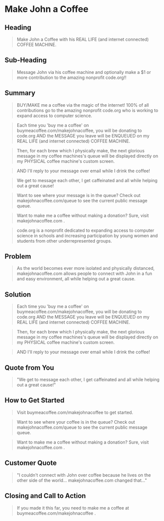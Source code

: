 # Make John a Coffee #
<!--
> This material was originally posted [here](http://www.quora.com/What-is-Amazons-approach-to-product-development-and-product-management). It is reproduced here for posterities sake.

There is an approach called "working backwards" that is widely used at Amazon. They work backwards from the customer, rather than starting with an idea for a product and trying to bolt customers onto it. While working backwards can be applied to any specific product decision, using this approach is especially important when developing new products or features.

For new initiatives a product manager typically starts by writing an internal press release announcing the finished product. The target audience for the press release is the new/updated product's customers, which can be retail customers or internal users of a tool or technology. Internal press releases are centered around the customer problem, how current solutions (internal or external) fail, and how the new product will blow away existing solutions.

If the benefits listed don't sound very interesting or exciting to customers, then perhaps they're not (and shouldn't be built). Instead, the product manager should keep iterating on the press release until they've come up with benefits that actually sound like benefits. Iterating on a press release is a lot less expensive than iterating on the product itself (and quicker!).

If the press release is more than a page and a half, it is probably too long. Keep it simple. 3-4 sentences for most paragraphs. Cut out the fat. Don't make it into a spec. You can accompany the press release with a FAQ that answers all of the other business or execution questions so the press release can stay focused on what the customer gets. My rule of thumb is that if the press release is hard to write, then the product is probably going to suck. Keep working at it until the outline for each paragraph flows.

Oh, and I also like to write press-releases in what I call "Oprah-speak" for mainstream consumer products. Imagine you're sitting on Oprah's couch and have just explained the product to her, and then you listen as she explains it to her audience. That's "Oprah-speak", not "Geek-speak".

Once the project moves into development, the press release can be used as a touchstone; a guiding light. The product team can ask themselves, "Are we building what is in the press release?" If they find they're spending time building things that aren't in the press release (overbuilding), they need to ask themselves why. This keeps product development focused on achieving the customer benefits and not building extraneous stuff that takes longer to build, takes resources to maintain, and doesn't provide real customer benefit (at least not enough to warrant inclusion in the press release).
 -->

## Heading ##
  <!-- > Name the product in a way the reader (i.e. your target customers) will understand. -->
  > Make John a Coffee with his REAL LIFE (and internet connected) COFFEE MACHINE.


## Sub-Heading ##
  <!-- > Describe who the market for the product is and what benefit they get. One sentence only underneath the title. -->
  >  Message John via his coffee machine and optionally make a $1 or more contribution to the amazing nonprofit code.org!!

## Summary ##
  <!-- > Give a summary of the product and the benefit. Assume the reader will not read anything else so make this paragraph good. -->
  > BUY/MAKE me a coffee via the magic of the internet! 100% of all contributions go to the amazing nonprofit code.org who is working to expand access to computer science.

  > Each time you 'buy me a coffee' on buymeacoffee.com/makejohnacoffee, you will be donating to code.org AND the MESSAGE you leave will be ENQUEUED on my REAL LIFE (and internet connected) COFFEE MACHINE.

  > Then, for each brew which I physically make, the next glorious message in my coffee machines's queue will be displayed directly on my PHYSICAL coffee machine's custom screen.

  > AND I'll reply to your message over email while I drink the coffee!

  > We get to message each other, I get caffeinated and all while helping out a great cause!

  > Want to see where your message is in the queue? Check out makejohnacoffee.com/queue to see the current public message queue.

  > Want to make me a coffee without making a donation? Sure, visit makejohnacoffee.com .


  > code.org is a nonprofit dedicated to expanding access to computer science in schools and increasing participation by young women and students from other underrepresented groups.

## Problem ##
  <!-- > Describe the problem your product solves. -->
  >As the world becomes ever more isolated and physically distanced, makejohnacoffee.com allows people to connect with John in a fun and easy environment, all while helping out a great cause.

## Solution ##
  <!-- > Describe how your product elegantly solves the problem. -->
  >Each time you 'buy me a coffee' on buymeacoffee.com/makejohnacoffee, you will be donating to code.org AND the MESSAGE you leave will be ENQUEUED on my REAL LIFE (and internet connected) COFFEE MACHINE.

  > Then, for each brew which I physically make, the next glorious message in my coffee machines's queue will be displayed directly on my PHYSICAL coffee machine's custom screen.

  > AND I'll reply to your message over email while I drink the coffee!

## Quote from You ##
  <!-- > A quote from a spokesperson in your company. -->
  > "We get to message each other, I get caffeinated and all while helping out a great cause!"

## How to Get Started ##
  <!-- > Describe how easy it is to get started. -->
  >Visit buymeacoffee.com/makejohnacoffee to get started.

  > Want to see where your coffee is in the queue? Check out makejohnacoffee.com/queue to see the current public message queue.

  > Want to make me a coffee without making a donation? Sure, visit makejohnacoffee.com .

## Customer Quote ##
  <!-- > Provide a quote from a hypothetical customer that describes how they experienced the benefit. -->
  > "I couldn't connect with John over coffee because he lives on the other side of the world... makejohnacoffee.com changed that..."

## Closing and Call to Action ##
  <!-- > Wrap it up and give pointers where the reader should go next. -->
  > If you made it this far, you need to make me a coffee at buymeacoffee.com/makejohnacoffee .
